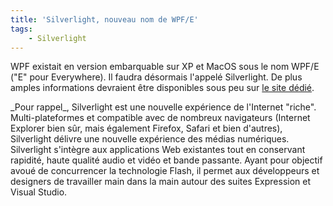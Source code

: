 ```yaml
---
title: 'Silverlight, nouveau nom de WPF/E'
tags:
    - Silverlight
---
```


WPF existait en version embarquable sur XP et MacOS sous le nom WPF/E ("E" pour Everywhere). Il faudra désormais l'appelé Silverlight. De plus amples informations devraient être disponibles sous peu sur [le site dédié](http://www.microsoft.com/silverlight/).

<!-- more -->_Pour rappel_, Silverlight est une nouvelle expérience de l'Internet "riche". Multi-plateformes et compatible avec de nombreux navigateurs (Internet Explorer bien sûr, mais également Firefox, Safari et bien d'autres), Silverlight délivre une nouvelle expérience des médias numériques. Silverlight s'intègre aux applications Web existantes tout en conservant rapidité, haute qualité audio et vidéo et bande passante. Ayant pour objectif avoué de concurrencer la technologie Flash, il permet aux développeurs et designers de travailler main dans la main autour des suites Expression et Visual Studio.
